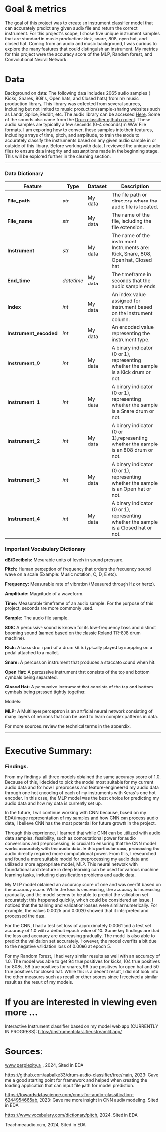 # Goal & metrics 
The goal of this project was to create an instrument classifier model that can accurately predict any given audio file and return the correct instrument. For this project's scope, I chose five unique instrument samples that are standard in music production: kick, snare, 808, open hat, and closed hat. Coming from an audio and music background, I was curious to explore the many features that could distinguish an instrument. My metrics for this project were the accuracy score of the MLP, Random forest, and Convolutional Neural Network.

# Data

Background on data: The following data includes 2065 audio samples ( Kicks, Snares, 808's, Open hats, and Closed hats) from my music production library. This library was collected from several sources, including but not limited to music production/sample-sharing websites such as Landr, Splice, Reddit, etc. The audio library can be accessed [Here](https://drive.google.com/drive/folders/1Dl2wvDMLQip063K0ncE7Anv7zzn25a0L?usp=sharing). Some of the sounds also came from the [Drum classifier github project](https://github.com/aabalke33/drum-audio-classifier/tree/main). These audio samples are typically a few seconds (0-4 seconds) in WAV File formats. I am exploring how to convert these samples into their features, including arrays of time, pitch, and amplitude, to train the mode to accurately classify the instruments based on any given audio sample in or outside of this library. Before working with data, I reviewed the unique audio files to ensure data integrity and assumptions made in the beginning stage. This will be explored further in the cleaning section.

---
### Data Dictionary ###


| Feature | Type | Dataset | Description |
|---------|------|---------|-------------|
|**File_path**|*str*| My data | The file path or directory where the audio file is located.|
|**File_name**|*str*| My data | The name of the file, including the file extension. |
|**Instrument**|*str*| My data | The name of the instrument. Instruments are: Kick, Snare, 808, Open hat, Closed hat|
|**End_time**|*datetime*| My data | The timeframe in seconds that the audio sample ends |
|**Index**|*int*| My data | An index value assigned for instrument based on the instrument column. |
|**Instrument_encoded**|*int*| My data | An encoded value representing the instrument type. |
|**Instrument_0**|*int*| My data | A binary indicator (0 or 1), representing whether the sample is a Kick drum or not.|
|**Instrument_1**|*int*| My data | A binary indicator (0 or 1), representing whether the sample is a Snare drum or not. |
|**Instrument_2**|*int*| My data | A binary indicator (0 or 1),representing whether the sample is an 808 drum or not. |
|**Instrument_3**|*int*| My data | A binary indicator (0 or 1), representing whether the sample is an Open hat or not. |
|**Instrument_4**|*int*| My data | A binary indicator (0 or 1), representing whether the sample is a Closed hat or not. |

### Important Vocabulary Dictionary
**dB/Decibels:** Mesurable units of levels in sound pressure.

**Pitch:** Human perception of frequency that orders the frequency sound wave on a scale (Example: Music notation, C, D, E etc).

**Frequency:** Measurable rate of vibration (Measured through Hz or hertz).

**Amplitude:** Magnitude of a waveform.

**Time:** Measurable timeframe of an audio sample. For the purpose of this project, seconds are more commonly used.

**Sample:** The audio file sample.

**808:** A percussive sound is known for its low-frequency bass and distinct booming sound (named based on the classic Roland TR-808 drum machine).

**Kick:** A bass drum part of a drum kit is typically played by stepping on a pedal attached to a mallet.

**Snare:** A percussion instrument that produces a staccato sound when hit.

**Open Hat:** A percussive instrument that consists of the top and bottom cymbals being separated.

**Closed Hat:** A percussive instrument that consists of the top and bottom cymbals being pressed tightly together.

Models:

**MLP:** A Multilayer perceptron is an artificial neural network consisting of many layers of neurons that can be used to learn complex patterns in data.

For more sources, review the technical terms in the appendix.

---

# Executive Summary:

### Findings.
From my findings, all three models obtained the same accuracy score of 1.0. Because of this, I decided to pick the model most suitable for my current audio data and for how I preprocess and feature-engineered my audio data through one hot encoding of each of my instruments with Keras's one hot encoder. In this case, the MLP model was the best choice for predicting my audio data and how my data is currently set up.

In the future, I will continue working with CNN because, based on my EDA/image representation of my samples and how CNN can process audio data, I believe CNN has the most potential for future growth in the project.

Through this experience, I learned that while CNN can be utilized with audio data samples, feasibility, such as computational power for audio conversions and preprocessing, is crucial to ensuring that the CNN model works accurately with the audio data. In this particular case, processing the audio directly required more computational power. From this, I researched and found a more suitable model for preprocessing my audio data and utilized a more appropriate model, MLP. This neural network with foundational architecture in deep learning can be used for various machine learning tasks, including classification problems and audio data.

My MLP model obtained an accuracy score of one and was overfit based on the accuracy score. While the loss is decreasing, the accuracy is increasing gradually, and the model seems to be able to predict the validation set accurately; this happened quickly, which could be considered an issue. I noticed that the training and validation losses were similar numerically. For example, the values 0.0025 and 0.0020 showed that it interpreted and processed the data. 

For the CNN, I had a test set loss of approximately 0.0061 and a test set accuracy of 1.0 with a default epoch value of 10. Some key findings are that the loss and accuracy are decreasing gradually. The model is also able to predict the validation set accurately. However, the model overfits a bit due to the negative validation loss of 0.0066 at epoch 5.

For my Random Forest, I had very similar results as well with an accuracy of 1.0. The model was able to get 94 true positives for kicks, 104 true positives for 808s, 58 true positives for snares, 96 true positives for open hat and 50 true positives for closed hat. While this is a decent result, I did not look into the other measures such as recall or other scores since I received a similar result as the result of my models.


# If you are interested in viewing even more ...

Interactive Instrument classifier based on my model web app (CURRENTLY IN PROGRESS): https://instrumentclassifier.streamlit.app/


# Sources:

www.perplexity.ai , 2024, Sited in EDA

https://github.com/aabalke33/drum-audio-classifier/tree/main, 2023: Gave me a good starting point for framework and helped when creating the loading application that can input file path for model prediction.

https://towardsdatascience.com/cnns-for-audio-classification-6244954665ab, 2023: Gave me more insight in CNN audio modeling. Sited in EDA

https://www.vocabulary.com/dictionary/pitch, 2024. Sited in EDA

Teachmeaudio.com, 2024, Sited in EDA
